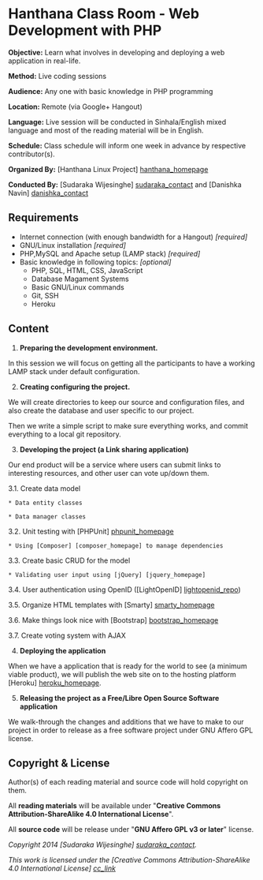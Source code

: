 Hanthana Class Room - Web Development with PHP
==============================================

__Objective:__ Learn what involves in developing and deploying a web
application in real-life.

__Method:__ Live coding sessions

__Audience:__ Any one with basic knowledge in PHP programming

__Location:__ Remote (via Google+ Hangout)

__Language:__ Live session will be conducted in Sinhala/English mixed
language and most of the reading material will be in English.

__Schedule:__ Class schedule will inform one week in advance by respective contributor(s).

__Organized By:__ [Hanthana Linux Project] [hanthana_homepage]

__Conducted By:__ [Sudaraka Wijesinghe] [sudaraka_contact] and [Danishka Navin]
[danishka_contact]


Requirements
------------

  * Internet connection (with enough bandwidth for a Hangout) _[required]_
  * GNU/Linux installation  _[required]_
  * PHP,MySQL and Apache setup (LAMP stack) _[required]_
  * Basic knowledge in following topics: _[optional]_
    * PHP, SQL, HTML, CSS, JavaScript
    * Database Magament Systems
    * Basic GNU/Linux commands
    * Git, SSH
    * Heroku

Content
-------

1. __Preparing the development environment.__

  In this session we will focus on getting all the participants to have a
  working LAMP stack under default configuration.

2. __Creating configuring the project.__

  We will create directories to keep our source and configuration files, and
  also create the database and user specific to our project.

  Then we write a simple script to make sure everything works, and commit
  everything to a local git repository.

3. __Developing the project (a Link sharing application)__

  Our end product will be a service where users can submit links to interesting
  resources, and other user can vote up/down them.

  3.1. Create data model

    * Data entity classes

    * Data manager classes

  3.2. Unit testing with [PHPUnit] [phpunit_homepage]

    * Using [Composer] [composer_homepage] to manage dependencies

  3.3. Create basic CRUD for the model

    * Validating user input using [jQuery] [jquery_homepage]

  3.4. User authentication using OpenID ([LightOpenID] [lightopenid_repo])

  3.5. Organize HTML templates with [Smarty] [smarty_homepage]

  3.6. Make things look nice with [Bootstrap] [bootstrap_homepage]

  3.7. Create voting system with AJAX

4. __Deploying the application__

  When we have a application that is ready for the world to see (a minimum
  viable product), we will publish the web site on to the hosting platform
  [Heroku] [heroku_homepage].

5. __Releasing the project as a Free/Libre Open Source Software application__

  We walk-through the changes and additions that we have to make to our project
  in order to release as a free software project under GNU Affero GPL license.

Copyright & License
-------------------

Author(s) of each reading material and source code will hold copyright on them.

All __reading materials__ will be available under "__Creative Commons
Attribution-ShareAlike 4.0 International License__".

All __source code__ will be release under "__GNU Affero GPL v3 or later__"
license.


_Copyright 2014 [Sudaraka Wijesinghe] [sudaraka_contact]._

_This work is licensed under the [Creative Commons Attribution-ShareAlike 4.0
International License] [cc_link]_


  [hanthana_homepage]: http://hanthana.org/
  [sudaraka_contact]: http://sudaraka.org/contact
  [danishka_contact]: http://danishkanavin.blogspot.com/
  [lightopenid_repo]: https://gitorious.org/lightopenid
  [phpunit_homepage]: http://phpunit.de/
  [composer_homepage]: https://getcomposer.org/
  [jquery_homepage]: https://jquery.com/
  [bootstrap_homepage]: http://getbootstrap.com/
  [heroku_homepage]: https://www.heroku.com/
  [cc_link]: http://creativecommons.org/licenses/by-sa/4.0/
  [smarty_homepage]: http://www.smarty.net/
